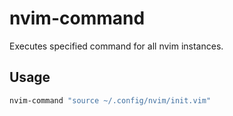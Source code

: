# nvim-command
Executes specified command for all nvim instances.

## Usage

```bash
nvim-command "source ~/.config/nvim/init.vim"
```
